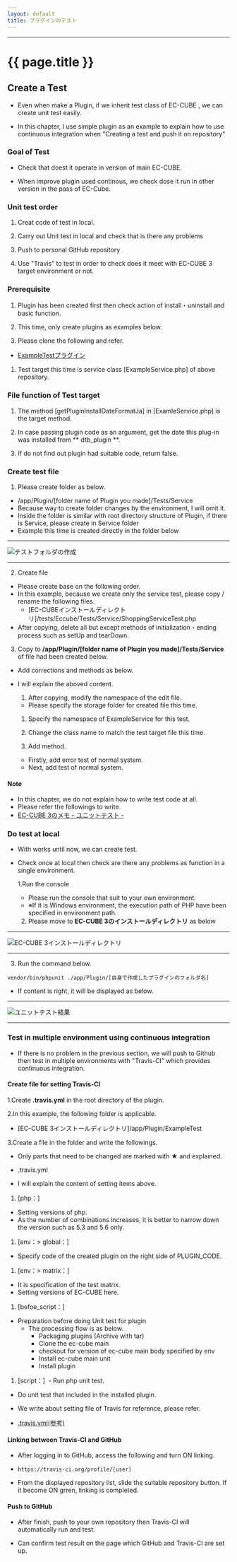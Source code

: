 ```yaml
---
layout: default
title: プラグインのテスト
---
```


---

# {{ page.title }}

## Create a Test 

- Even when make a Plugin, if we inherit test class of EC-CUBE , we can create unit test easily.

- In this chapter, I use simple plugin as an example to explain how to use continuous integration when "Creating a test and push it on  repository"

### Goal of Test

- Check that doest it operate in version of main EC-CUBE.

- When improve plugin used continous, we check dose it run in other version in the pass of EC-Cube.

### Unit test order

1. Creat code of test in local.

1. Carry out Unit test in local and check that is there any problems

1. Push to personal GitHub repository

1. Use "Travis" to test in order to check does it meet with EC-CUBE 3 target environment or not.

### Prerequisite

1. Plugin has been created first then check action of install・uninstall and basic function.

1. This time, only create plugins as examples below.

1. Please clone the following and refer.
  - <a href="https://github.com/geany-y/ExamleTest" target="_blank">ExampleTestプラグイン</a>

1. Test target this time is service class [ExampleService.php] of above repository.

### File function of Test target

1. The method [getPluginInstallDateFormatJa] in [ExamleService.php] is the target method.

1. In case passing plugin code as an argument, get the date this plug-in was installed from ** dtb_plugin **.

1. If do not find out plugin had suitable code, return false.

### Create test file

1. Please create folder as below.

  - /app/Plugin/[folder name of Plugin you made]/Tests/Service
  - Because way to create folder changes by the environment, I will omit it.
  - Inside the folder is similar with root directory structure of Plugin, if there is Service, please create in Service folder
  - Example this time is created directly in the folder below

  ---

  ![テストフォルダの作成](images/img-plugin-test-create-folder.png)

  ---

2. Create file 

  - Please create base on the following order.
  - In this example, because we create only the service test, please copy / rename the following files.
    - [EC-CUBEインストールディレクトリ]/tests/Eccube/Tests/Service/ShoppingServiceTest.php
  - After copying, delete all but except methods of initialization・ending process such as setUp and tearDown.

3. Copy to **/app/Plugin/[folder name of Plugin you made]/Tests/Service** of file had been created below.

  - Add corrections and methods as below.

<script src="http://gist-it.appspot.com/https://github.com/EC-CUBE/ec-cube.github.io/blob/master/Source/plugin_test/ExampleServiceTest.php"></script>

<!--
```
<?php

/*
 * This file is part of the ExampleTest
 *
 * Copyright (C) 2016 LockOn
 *
 * For the full copyright and license information, please view the LICENSE
 * file that was distributed with this source code.
 */

namespace Plugin\ExampleTestPlugin\Tests\Service; ★テストファイルの名前空間を記述

use Eccube\Tests\EccubeTestCase;
use Plugin\ExampleTestPlugin\ServiceProvider\ExampleTestServiceProvider; ★テスト対象ファイルの名前空間定義

class ExampleServiceTest extends EccubeTestCase ★クラス名称を修正
{
    public function setUp() ★テスト開始時に行う処理があれば記述
    {
        parent::setUp();
    }

    /**
     * プラグインのインストール時間取得メソッド失敗パターンのテスト
     * ・インストールされていないコードをサービスに渡す
     * ・戻り値としてfalseが返却される
     */
    public function testGetPluginInstallDateFormatJaFromErrorCode() ★まず正常系エラーのメソッドを追記します
    {
        $errorCode = 'Test'; ★インストールされていないプラグインコードを設定
        $this->actual = $this->app['eccube.plugin.service.example']->getPluginInstallDateFormatJa($errorCode); ★取得値はactualに格納

        $this->assertFalse($this->actual); ★falseが返却される事を定義
    }

    /**
     * プラグインのインストール時間取得メソッド成功パターンのテスト
     * ・インストールされているコードをサービスに渡す
     * ・事前にメソッドと同じ条件でデーターベースからインストール日付を取得しておく
     * ・戻り値としてインストール日付が返却される
     */
    public function testGetPluginInstallDateFormatJaFromSuccessCode() ★次は正常系の正常値テストのメソッドを追記します
    {
        $successCode = 'ExampleTest'; ★今回インストールしたプラグインのコードを記述します

        $qb = $this->app['orm.em']->createQueryBuilder(); ★テスト対象のサービスで取得する値を手動で取得します。
        $qb->select('p.create_date')
            ->from('\Eccube\Entity\Plugin', 'p')
            ->where('p.code = :Code')
            ->setParameter('Code', $successCode);

        try {
            $date = $qb->getQuery()->getSingleResult();
            $this->expected = $date['create_date']->format('Y年m月d日 H時i分s秒'); ★比較値をexpectedに格納します
        } catch (\NoResultException $e) {
            throw new \NoResultException();
        }

        $this->actual = $this->app['eccube.plugin.service.example']->getPluginInstallDateFormatJa($successCode); ★取得値をactualに格納します

        $this->assertEquals($this->actual, $this->expected); ★actualとexpectedが同一である事を定義
    }
}
```
-->

- I will explain the aboved content.

    1. After copying, modify the namespace of the edit file. 
    - Please specify the storage folder for created file this time.

    1. Specify the namespace of ExampleService for this test.

    1. Change the class name to match the test target file this time.

    1. Add method.
    - Firstly, add error test of normal system. 
    - Next, add test of normal system.

#### Note

  - In this chapter, we do not explain how to write test code at all.
  - Please refer the followings to write.
  - <a href="http://qiita.com/chihiro-adachi/items/f2fd1cbe10dccacb3631" target="_blank">EC-CUBE 3のメモ - ユニットテスト -</a>

### Do test at local

- With works until now, we can create test.
- Check once at local then check are there any problems as function in a single environment.

  1.Run the console 

  - Please run the console that suit to your own environment.
  - ※If it is Windows environment, the execution path of PHP have been specified in environment path.

  2. Please move to **EC-CUBE 3のインストールディレクトリ** as below

---

![EC-CUBE 3インストールディレクトリ](images/img-plugin-test-open-console.png)

---

  3. Run the command below.

```
vendor/bin/phpunit ./app/Plugin/[自身で作成したプラグインのフォルダ名]
```

- If content is right, it will be displayed as below.


---

![ユニットテスト結果](images/img-plugin-test-unit-result.png)

---

### Test in multiple environment using continuous integration

- If there is no problem in the previous section, we will push to Github then test in multiple environments with "Travis-CI" which provides continuous integration.

#### Create file for setting Travis-CI

1.Create **.travis.yml** in the root directory of the plugin.

2.In this example, the following folder is applicable.

  - [EC-CUBE 3インストールディレクトリ]/app/Plugin/ExampleTest

3.Create a file in the folder and write the followings.

  - Only parts that need to be changed are marked with ★ and explained.

  - .travis.yml

<script src="http://gist-it.appspot.com/https://github.com/EC-CUBE/ec-cube.github.io/blob/master/Source/plugin_test/Travis.yml"></script>

<!--
```

language: php

sudo: false

cache:
  directories:
    - $HOME/.composer/cache
    - /home/travis/.composer/cache

php: ★テスト対象のPHPバージョンを指定します
  - 5.3
  - 5.4
  - 5.5
  - 5.6
#  - 7.0

env:
  # plugin code
  global:
    PLUGIN_CODE=ExampleTest ★作成したプラグインのコードを指定します
  matrix:
#    # ec-cube master ★EC-CUBE 3のバージョンを指定します
#    - ECCUBE_VERSION=master DB=mysql USER=root DBNAME=myapp_test DBPASS=' ' DBUSER=root
#    - ECCUBE_VERSION=master DB=pgsql USER=postgres DBNAME=myapp_test DBPASS=password DBUSER=postgres
    - ECCUBE_VERSION=3.0.9 DB=mysql USER=root DBNAME=myapp_test DBPASS=' ' DBUSER=root
    - ECCUBE_VERSION=3.0.9 DB=pgsql USER=postgres DBNAME=myapp_test DBPASS=password DBUSER=postgres
    - ECCUBE_VERSION=3.0.10 DB=mysql USER=root DBNAME=myapp_test DBPASS=' ' DBUSER=root
    - ECCUBE_VERSION=3.0.10 DB=pgsql USER=postgres DBNAME=myapp_test DBPASS=password DBUSER=postgres

matrix:
  fast_finish: true

before_script: ★Travisを初期化しています
  # archive plugin
  - tar cvzf ${HOME}/${PLUGIN_CODE}.tar.gz ./*
  # clone ec-cube
  - git clone https://github.com/EC-CUBE/ec-cube.git
  - cd ec-cube
  # checkout version
  - sh -c "if [ ! '${ECCUBE_VERSION}' = 'master' ]; then  git checkout -b ${ECCUBE_VERSION} refs/tags/${ECCUBE_VERSION}; fi"
  # update composer
  - composer selfupdate
  - composer install --dev --no-interaction -o
  # install ec-cube
  - sh eccube_install.sh ${DB} none
  # install plugin
  - php app/console plugin:develop install --path=${HOME}/${PLUGIN_CODE}.tar.gz
  # enable plugin
  - php app/console plugin:develop enable --code=${PLUGIN_CODE}

script: ★プラグインをインストールしています
  # exec phpunit on ec-cube
  - phpunit app/Plugin/${PLUGIN_CODE}/Tests

after_script: ★プラグインの、インストール・アンインストール、有効化・無効化のテストを行なっています
  # disable plugin
  - php app/console plugin:develop disable --code=${PLUGIN_CODE}
  # uninstall plugin
  - php app/console plugin:develop uninstall --code=${PLUGIN_CODE}
  # re install plugin
  - php app/console plugin:develop install --code=${PLUGIN_CODE}
  # re enable plugin
  - php app/console plugin:develop enable --code=${PLUGIN_CODE}
```
-->

- I will explain the content of setting items above.

1. [php：]
  - Setting versions of php.
  - As the number of combinations increases, it is better to narrow down the version such as 5.3 and 5.6 only.

1. [env：> global：]
  - Specify code of the created plugin on the right side of PLUGIN_CODE.

1. [env：> matrix：]
  - It is specification of the test matrix.
  - Setting versions of EC-CUBE here.

1. [befoe_script：]
  - Preparation before doing Unit test for plugin
    - The processing flow is as below.
      - Packaging plugins (Archive with tar)
      - Clone the ec-cube main
      - checkout for version of ec-cube main body specified by env
      - Install ec-cube main unit
      - Install plugin

1. [script：]
  - Run php unit test.
  - Do unit test that included in the installed plugin.

- We write about setting file of Travis for reference, please refer.

- <a href="https://github.com/EC-CUBE/coupon-plugin/blob/master/.travis.yml" target="_blank">.travis.yml(参考)</a>

#### Linking between Travis-CI and GitHub

- After logging in to GitHub, access the following and turn ON linking.

- `https://travis-ci.org/profile/[user]` 

- From the displayed repository list, slide the suitable repository button. If it become ON grren, linking is completed.


#### Push to GitHub

- After finish, push to your own repository then Travis-CI will automatically run and test. 

- Can confirm test result on the page which GitHub and Travis-CI are set up.

